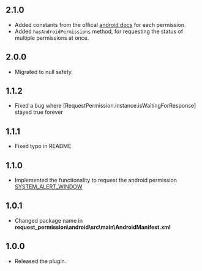 ## 2.1.0

- Added constants from the offical [android docs](https://developer.android.com/reference/android/Manifest.permission) for each permission.
- Added `hasAndroidPermissions` method, for requesting the status of multiple permissions at once.

## 2.0.0

- Migrated to null safety.

## 1.1.2

- Fixed a bug where [RequestPermission.instance.isWaitingForResponse] stayed true forever

## 1.1.1

- Fixed typo in README

## 1.1.0

- Implemented the functionality to request the android permission [SYSTEM_ALERT_WINDOW](https://developer.android.com/reference/android/Manifest.permission#SYSTEM_ALERT_WINDOW)

## 1.0.1

- Changed package name in **request_permission\android\src\main\AndroidManifest.xml**

## 1.0.0

- Released the plugin.
